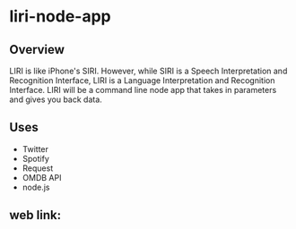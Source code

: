 # liri-node-app

## Overview

LIRI is like iPhone's SIRI. However, while SIRI is a Speech Interpretation and Recognition Interface, LIRI is a Language Interpretation and Recognition Interface. LIRI will be a command line node app that takes in parameters and gives you back data.

## Uses
+ Twitter
+ Spotify
+ Request
+ OMDB API
+ node.js

## web link: 